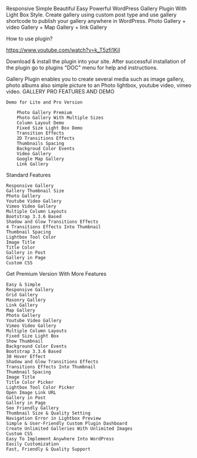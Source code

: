 Responsive Simple Beautiful Easy Powerful WordPress Gallery Plugin With Light Box Style. Create gallery using custom post type and use gallery shortcode to publish your gallery anywhere in WordPress. Photo Gallery + video Gallery + Map Gallery + link Gallery

How to use plugin?

https://www.youtube.com/watch?v=k_T5zfi1KiI

Download & install the plugin into your site. After successful installation of the plugin go to plugins "DOC" menu for help and instructions.

Gallery Plugin enables you to create several media such as image gallery, photo albums also simple picture to an Photo lightbox, youtube video, vimeo video.
GALLERY PRO FEATURES AND DEMO

    Demo for Lite and Pro Version

        Photo Gallery Premium
        Photo Gallery With Multiple Sizes
        Column Layout Demo
        Fixed Size Light Box Demo
        Transition Effects
        2D Transitions Effects
        Thumbnails Spacing
        Backgroud Color Events
        Video Gallery
        Google Map Gallery
        Link Gallery

Standard Features

    Responsive Gallery
    Gallery Thumbnail Size
    Photo Gallery
    Youtube Video Gallery
    Vimeo Video Gallery
    Multiple Column Layouts
    Bootstrap 3.3.6 Based
    Shadow and Glow Transitions Effects
    4 Transitions Effects Into Thumbnail
    Thumbnail Spacing
    Lightbox Tool Color
    Image Title
    Title Color
    Gallery in Post
    Gallery in Page
    Custom CSS

Get Premium Version With More Features

    Easy & Simple
    Responsive Gallery
    Grid Gallery
    Masonry Gallery
    Link Gallery
    Map Gallery
    Photo Gallery
    Youtube Video Gallery
    Vimeo Video Gallery
    Multiple Column Layouts
    Fixed Size Light Box
    Show Thumbnail
    Background Color Events
    Bootstrap 3.3.6 Based
    30 Hover Effect
    Shadow and Glow Transitions Effects
    Transitions Effects Into Thumbnail
    Thumbnail Spacing
    Image Title
    Title Color Picker
    Lightbox Tool Color Picker
    Open Image Link URL
    Gallery in Post
    Gallery in Page
    Seo Friendly Gallery
    Thumbnail Size & Quality Setting
    Navigation Error in Lightbox Preview
    Simple & User-Friendly Custom Plugin Dashboard
    Create Unlimited Galleries With Unlimited Images
    Custom CSS
    Easy To Implement Anywhere Into WordPress
    Easily Customization
    Fast, Friendly & Quality Support
